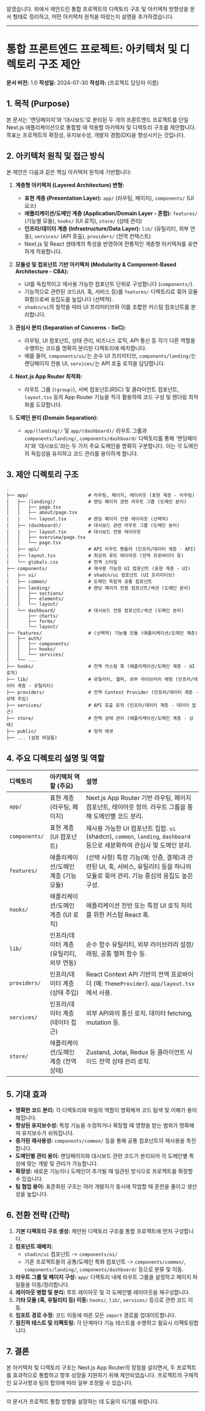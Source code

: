 알겠습니다. 위에서 제안드린 통합 프로젝트의 디렉토리 구조 및 아키텍처 방향성을 문서 형태로 정리하고, 어떤 아키텍처 원칙을 따랐는지 설명을 추가하겠습니다.

---

# 통합 프론트엔드 프로젝트: 아키텍처 및 디렉토리 구조 제안

**문서 버전:** 1.0
**작성일:** 2024-07-30
**작성자:** (프로젝트 담당자 이름)

## 1. 목적 (Purpose)

본 문서는 '랜딩페이지'와 '대시보드'로 분리된 두 개의 프론트엔드 프로젝트를 단일 Next.js 애플리케이션으로 통합할 때 적용할 아키텍처 및 디렉토리 구조를 제안합니다. 목표는 프로젝트의 확장성, 유지보수성, 개발자 경험(DX)을 향상시키는 것입니다.

## 2. 아키텍처 원칙 및 접근 방식

본 제안은 다음과 같은 핵심 아키텍처 원칙에 기반합니다:

1.  **계층형 아키텍처 (Layered Architecture) 변형:**
    *   **표현 계층 (Presentation Layer):** `app/` (라우팅, 페이지), `components/` (UI 요소)
    *   **애플리케이션/도메인 계층 (Application/Domain Layer - 혼합):** `features/` (기능별 모듈), `hooks/` (UI 로직), `store/` (상태 관리)
    *   **인프라/데이터 계층 (Infrastructure/Data Layer):** `lib/` (유틸리티, 외부 연동), `services/` (API 호출), `providers/` (전역 컨텍스트)
    *   Next.js 및 React 생태계의 특성을 반영하여 전통적인 계층형 아키텍처를 유연하게 적용합니다.

2.  **모듈성 및 컴포넌트 기반 아키텍처 (Modularity & Component-Based Architecture - CBA):**
    *   UI를 독립적이고 재사용 가능한 컴포넌트 단위로 구성합니다 (`components/`).
    *   기능적으로 관련된 코드(UI, 훅, 서비스 등)를 `features/` 디렉토리로 묶어 모듈화함으로써 응집도를 높입니다 (선택적).
    *   `shadcn/ui`의 철학을 따라 UI 프리미티브와 이를 조합한 커스텀 컴포넌트를 분리합니다.

3.  **관심사 분리 (Separation of Concerns - SoC):**
    *   라우팅, UI 컴포넌트, 상태 관리, 비즈니스 로직, API 통신 등 각기 다른 역할을 수행하는 코드를 명확히 분리된 디렉토리에 배치합니다.
    *   예를 들어, `components/ui/`는 순수 UI 프리미티브, `components/landing/`는 랜딩페이지 전용 UI, `services/`는 API 호출 로직을 담당합니다.

4.  **Next.js App Router 최적화:**
    *   라우트 그룹 (`(group)`), 서버 컴포넌트(RSC) 및 클라이언트 컴포넌트, `layout.tsx` 등의 App Router 기능을 적극 활용하여 코드 구성 및 렌더링 최적화를 도모합니다.

5.  **도메인 분리 (Domain Separation):**
    *   `app/(landing)/` 및 `app/(dashboard)/` 라우트 그룹과 `components/landing/`, `components/dashboard/` 디렉토리를 통해 '랜딩페이지'와 '대시보드'라는 두 가지 주요 도메인을 명확히 구분합니다. 이는 각 도메인의 독립성을 유지하고 코드 관리를 용이하게 합니다.

## 3. 제안 디렉토리 구조

```
.
├── app/                      # 라우팅, 페이지, 레이아웃 (표현 계층 - 라우팅)
│   ├── (landing)/            # 랜딩 페이지 관련 라우트 그룹 (도메인 분리)
│   │   ├── page.tsx
│   │   ├── about/page.tsx
│   │   └── layout.tsx        # 랜딩 페이지 전용 레이아웃 (선택적)
│   ├── (dashboard)/          # 대시보드 관련 라우트 그룹 (도메인 분리)
│   │   ├── layout.tsx        # 대시보드 전용 레이아웃
│   │   ├── overview/page.tsx
│   │   └── page.tsx
│   ├── api/                  # API 라우트 핸들러 (인프라/데이터 계층 - API)
│   ├── layout.tsx            # 최상위 루트 레이아웃 (전역 프로바이더 등)
│   └── globals.css           # 전역 스타일
├── components/               # 재사용 가능한 UI 컴포넌트 (표현 계층 - UI)
│   ├── ui/                   # shadcn/ui 컴포넌트 (UI 프리미티브)
│   ├── common/               # 도메인 독립적 공통 컴포넌트
│   ├── landing/              # 랜딩 페이지 전용 컴포넌트/섹션 (도메인 분리)
│   │   ├── sections/
│   │   ├── elements/
│   │   └── layout/
│   └── dashboard/            # 대시보드 전용 컴포넌트/섹션 (도메인 분리)
│       ├── charts/
│       ├── forms/
│       └── layout/
├── features/                 # (선택적) 기능별 모듈 (애플리케이션/도메인 계층)
│   ├── auth/
│   │   ├── components/
│   │   ├── hooks/
│   │   └── services/
│   └── ...
├── hooks/                    # 전역 커스텀 훅 (애플리케이션/도메인 계층 - UI 로직)
├── lib/                      # 유틸리티, 헬퍼, 외부 라이브러리 래핑 (인프라/데이터 계층 - 유틸리티)
├── providers/                # 전역 Context Provider (인프라/데이터 계층 - 상태 주입)
├── services/                 # API 호출 로직 (인프라/데이터 계층 - 데이터 접근)
├── store/                    # 전역 상태 관리 (애플리케이션/도메인 계층 - 상태)
├── public/                   # 정적 에셋
├── ... (설정 파일들)
```

## 4. 주요 디렉토리 설명 및 역할

| 디렉토리           | 아키텍처 역할 (주요)                               | 설명                                                                                                                            |
| :----------------- | :------------------------------------------------- | :------------------------------------------------------------------------------------------------------------------------------ |
| `app/`             | 표현 계층 (라우팅, 페이지)                           | Next.js App Router 기반 라우팅, 페이지 컴포넌트, 레이아웃 정의. 라우트 그룹을 통해 도메인별 코드 분리.                                 |
| `components/`      | 표현 계층 (UI 컴포넌트)                            | 재사용 가능한 UI 컴포넌트 집합. `ui` (shadcn), `common`, `landing`, `dashboard` 등으로 세분화하여 관심사 및 도메인 분리.                  |
| `features/`        | 애플리케이션/도메인 계층 (기능 모듈)               | (선택 사항) 특정 기능(예: 인증, 결제)과 관련된 UI, 훅, 서비스, 유틸리티 등을 하나의 모듈로 묶어 관리. 기능 중심의 응집도 높은 구성.     |
| `hooks/`           | 애플리케이션/도메인 계층 (UI 로직)                 | 애플리케이션 전반 또는 특정 UI 로직 처리를 위한 커스텀 React 훅.                                                                      |
| `lib/`             | 인프라/데이터 계층 (유틸리티, 외부 연동)             | 순수 함수 유틸리티, 외부 라이브러리 설정/래핑, 공통 헬퍼 함수 등.                                                                    |
| `providers/`       | 인프라/데이터 계층 (상태 주입)                       | React Context API 기반의 전역 프로바이더 (예: `ThemeProvider`). `app/layout.tsx`에서 사용.                                           |
| `services/`        | 인프라/데이터 계층 (데이터 접근)                     | 외부 API와의 통신 로직. 데이터 fetching, mutation 등.                                                                              |
| `store/`           | 애플리케이션/도메인 계층 (전역 상태)                 | Zustand, Jotai, Redux 등 클라이언트 사이드 전역 상태 관리 로직.                                                                   |

## 5. 기대 효과

*   **명확한 코드 분리:** 각 디렉토리와 파일의 역할이 명확해져 코드 탐색 및 이해가 용이해집니다.
*   **향상된 유지보수성:** 특정 기능을 수정하거나 확장할 때 영향을 받는 범위가 명확해져 유지보수가 쉬워집니다.
*   **증가된 재사용성:** `components/common/` 등을 통해 공통 컴포넌트의 재사용을 촉진합니다.
*   **도메인별 관리 용이:** 랜딩페이지와 대시보드 관련 코드가 분리되어 각 도메인별 특성에 맞는 개발 및 관리가 가능합니다.
*   **확장성:** 새로운 기능이나 도메인이 추가될 때 일관된 방식으로 프로젝트를 확장할 수 있습니다.
*   **팀 협업 용이:** 표준화된 구조는 여러 개발자가 동시에 작업할 때 혼란을 줄이고 생산성을 높입니다.

## 6. 전환 전략 (간략)

1.  **기본 디렉토리 구조 생성:** 제안된 디렉토리 구조를 통합 프로젝트에 먼저 구성합니다.
2.  **컴포넌트 재배치:**
    *   `shadcn/ui` 컴포넌트 -> `components/ui/`
    *   기존 프로젝트들의 공통/도메인 특화 컴포넌트 -> `components/common/`, `components/landing/`, `components/dashboard/` 등으로 분류 및 이동.
3.  **라우트 그룹 및 페이지 구성:** `app/` 디렉토리 내에 라우트 그룹을 설정하고 페이지 파일들을 이동/정리합니다.
4.  **레이아웃 병합 및 분리:** 루트 레이아웃 및 각 도메인별 레이아웃을 재구성합니다.
5.  **기타 모듈 (훅, 유틸리티 등) 이동:** `hooks/`, `lib/`, `services/` 등으로 관련 코드 이동.
6.  **임포트 경로 수정:** 코드 이동에 따른 모든 `import` 경로를 업데이트합니다.
7.  **점진적 테스트 및 리팩토링:** 각 단계마다 기능 테스트를 수행하고 필요시 리팩토링합니다.

## 7. 결론

본 아키텍처 및 디렉토리 구조는 Next.js App Router의 장점을 살리면서, 두 프로젝트를 효과적으로 통합하고 향후 성장을 지원하기 위해 제안되었습니다. 프로젝트의 구체적인 요구사항과 팀의 합의에 따라 일부 조정될 수 있습니다.

---

이 문서가 프로젝트 통합 방향을 설정하는 데 도움이 되기를 바랍니다.